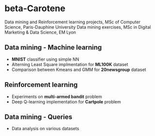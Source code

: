 # beta-Carotene

Data mining and Reinforcement learning projects, MSc of Computer Science, Paris-Dauphine University
Data mining exercises, MSc in Digital Marketing & Data Science, EM Lyon

## Data mining - Machine learning

- **MNIST** classifier using simple NN
- Alterning Least Square implmentation for **ML100K** dataset 
- Comparison between Kmeans and GMM for **20newsgroup** dataset

## Reinforcement learning

- Experiments on **multi-armed bandit** problem
- Deep Q-learning implementation for **Cartpole** problem

## Data mining - Queries

- Data analysis on various datasets

